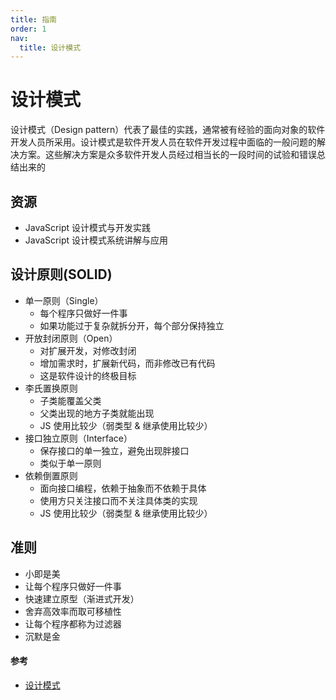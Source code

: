 ```yaml
---
title: 指南
order: 1
nav:
  title: 设计模式
---
```


# 设计模式

设计模式（Design pattern）代表了最佳的实践，通常被有经验的面向对象的软件开发人员所采用。设计模式是软件开发人员在软件开发过程中面临的一般问题的解决方案。这些解决方案是众多软件开发人员经过相当长的一段时间的试验和错误总结出来的

## 资源

- JavaScript 设计模式与开发实践
- JavaScript 设计模式系统讲解与应用

## 设计原则(SOLID)

- 单一原则（Single）
  - 每个程序只做好一件事
  - 如果功能过于复杂就拆分开，每个部分保持独立
- 开放封闭原则（Open）
  - 对扩展开发，对修改封闭
  - 增加需求时，扩展新代码，而非修改已有代码
  - 这是软件设计的终极目标
- 李氏置换原则
  - 子类能覆盖父类
  - 父类出现的地方子类就能出现
  - JS 使用比较少（弱类型 & 继承使用比较少）
- 接口独立原则（Interface）
  - 保存接口的单一独立，避免出现胖接口
  - 类似于单一原则
- 依赖倒置原则
  - 面向接口编程，依赖于抽象而不依赖于具体
  - 使用方只关注接口而不关注具体类的实现
  - JS 使用比较少（弱类型 & 继承使用比较少）

## 准则

- 小即是美
- 让每个程序只做好一件事
- 快速建立原型（渐进式开发）
- 舍弃高效率而取可移植性
- 让每个程序都称为过滤器
- 沉默是金

#### 参考

- [设计模式](https://refactoringguru.cn/design-patterns/builder)
